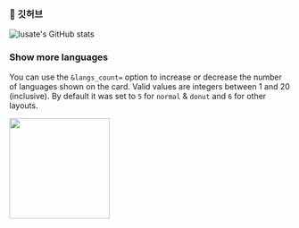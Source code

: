 ### 👋 깃허브
![lusate's GitHub stats](https://github-readme-stats.vercel.app/api?username=lusate&show_icons=true&theme=radical)


### Show more languages

You can use the `&langs_count=` option to increase or decrease the number of languages shown on the card. Valid values are integers between 1 and 20 (inclusive). By default it was set to `5` for `normal` & `donut` and `6` for other layouts.

<a href="https://github.com/lusateㅇㄹ"><img align="center" style="height:180px" src="https://github-readme-stats.vercel.app/api/top-langs/?username=lusateㅇㄹ&layout=compact&theme=nord&hide_border=true" /></a> 

<!--
**lusate/lusate** is a ✨ _special_ ✨ repository because its `README.md` (this file) appears on your GitHub profile.

Here are some ideas to get you started:

- 🔭 I’m currently working on ...
- 🌱 I’m currently learning ...
- 👯 I’m looking to collaborate on ...
- 🤔 I’m looking for help with ...
- 💬 Ask me about ...
- 📫 How to reach me: ...
- 😄 Pronouns: ...
- ⚡ Fun fact: ...
-->
